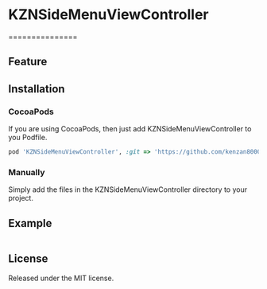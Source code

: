# KZNSideMenuViewController
===============


## Feature


## Installation

### CocoaPods
If you are using CocoaPods, then just add KZNSideMenuViewController to you Podfile.
```ruby
pod 'KZNSideMenuViewController', :git => 'https://github.com/kenzan8000/KZNSideMenuViewController.git'
```

### Manually
Simply add the files in the KZNSideMenuViewController directory to your project.


## Example

```objective-c
```

## License
Released under the MIT license.
